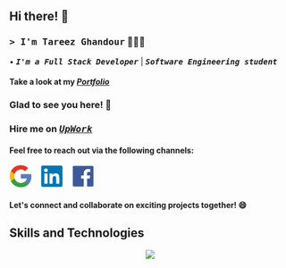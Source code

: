 ## Hi there! 👋

### <samp>&gt; I'm Tareez Ghandour</samp> 👩🏼‍💻
  • <samp>***I'm a Full Stack Developer***</samp> | <samp>***Software Engineering student***</samp> <br>
#### Take a look at my  <a href="https://www.tareezghandour.com/" target="_blank">***Portfolio***</a>
### Glad to see you here! 🌟 

### Hire me on <a href="https://www.upwork.com/freelancers/~01cb2cb30ea7f12d24" target="_blank"><samp>***UpWork***</samp></a>
#### Feel free to reach out via the following channels:

[<img src="https://raw.githubusercontent.com/devicons/devicon/master/icons/google/google-original.svg" alt="Gmail" width="40" height="40">](mailto:tareezghandour15@gmail.com) &nbsp;&nbsp;
[<img src="https://raw.githubusercontent.com/devicons/devicon/master/icons/linkedin/linkedin-original.svg" alt="LinkedIn" width="40" height="40">](https://www.linkedin.com/in/tareez-ghandour/) &nbsp;&nbsp;
[<img src="https://raw.githubusercontent.com/devicons/devicon/master/icons/facebook/facebook-original.svg" alt="Facebook" width="40" height="40">](https://m.facebook.com/raneen.j.ghandour?eav=AfaX7L6aggekCDlT4zO_BD23u2SdLmstOAFTJGNgbFQXR46CEB0bAUTBK_mRw5cM4OU&paipv=0)

#### Let's connect and collaborate on exciting projects together! 😄

## Skills and Technologies

<p align="center">
  <a href="https://skillicons.dev">
    <img src="https://skillicons.dev/icons?i=java,html,css,bootstrap,js,ts,react,redux,nodejs,express,mongodb,mysql,vscode,visualstudio,androidstudio,idea,eclipse,figma,postman,unity,firebase,git,github" />
  </a>
</p>



